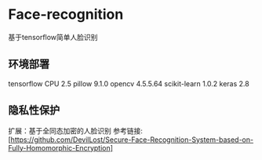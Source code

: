# Face-recognition
基于tensorflow简单人脸识别

## 环境部署
tensorflow CPU 2.5
pillow 9.1.0
opencv 4.5.5.64
scikit-learn 1.0.2
keras 2.8


## 隐私性保护
扩展：基于全同态加密的人脸识别 参考链接:[https://github.com/DevilLost/Secure-Face-Recognition-System-based-on-Fully-Homomorphic-Encryption]
